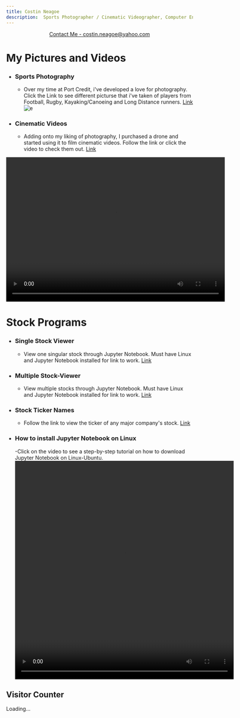 ```yaml
---
title: Costin Neagoe
description:  Sports Photographer / Cinematic Videographer, Computer Engineering Student
---
```


<p align="center">
    <a href="https://mail.google.com/mail/u/0/?fs=1&to=788513@pdsb.net&tf=cm">Contact Me - costin.neagoe@yahoo.com</a>
</p>

#  My Pictures and Videos
- ### Sports Photography
  - Over my time at Port Credit, i've developed a love for photography. Click the Link to see different picturse that i've taken of players from Football, Rugby, Kayaking/Canoeing and Long Distance runners.
  [Link](https://drive.google.com/drive/folders/15K9dY2IpA7PAkg2Fk9Cazenigmi4cxP5?usp=drive_link)
![e](IMGL6347.jpg)

- ### Cinematic Videos
  - Adding onto my liking of photography, I purchased a drone and started using it to film cinematic videos. Follow the link or click the video to check them out.
  [Link](https://drive.google.com/drive/folders/1-2kOdHDsvPd6vPiCYo6j8hLZmPwcIxvy)
<video width="590" height="390" controls>
  <source src="copy_6ADF3497-8841-4272-A835-B51B0F4CD40F(2)(1)(2)(2).mp4" type="video/mp4">
  Your browser does not support the video tag.
</video>

  
# Stock Programs
- ### Single Stock Viewer 
  - View one singular stock through Jupyter Notebook. Must have Linux and Jupyter Notebook installed for link to work.
    [Link](http://localhost:8888/notebooks/SINGLE.ipynb)

- ### Multiple Stock-Viewer 
  - View multiple stocks through Jupyter Notebook. Must have Linux and Jupyter Notebook installed for link to work.
    [Link](http://localhost:8888/notebooks/workingstockwithmultiple.ipynb)

- ### Stock Ticker Names
    - Follow the link to view the ticker of any major company's stock.
      [Link](https://stockanalysis.com/stocks/)

- ### How to install Jupyter Notebook on Linux
   -Click on the video to see a step-by-step tutorial on how to download Jupyter Notebook on Linux-Ubuntu.
  <video width="590" height="590" controls>
  <source src="Installing Jupyter Notebook on Ubuntu! 720.mp4" type="video/mp4">
  Your browser does not support the video tag.


<h2>Visitor Counter</h2>
<p id="visitor-count">Loading...</p>

<script>
  const apiEndpoint = "https://api.countapi.xyz/hit/https://costan123.github.io//visits";

  fetch(apiEndpoint)
    .then(response => response.json())
    .then(data => {
      document.getElementById("visitor-count").textContent = `This page has been visited ${data.value} times!`;
    })
    .catch(err => console.error("Error fetching visitor count:", err));
</script>



